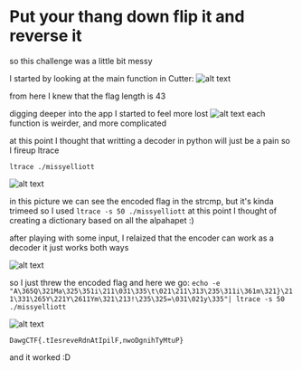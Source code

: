 # Put your thang down flip it and reverse it

so this challenge was a little bit messy 

I started by looking at the main function in Cutter:
![alt text](https://raw.githubusercontent.com/username/projectname/branch/path/to/img.png)

from here I knew that the flag length is 43

digging deeper into the app I started to feel more lost 
![alt text](https://raw.githubusercontent.com/username/projectname/branch/path/to/img.png)
each function is weirder, and more complicated

at this point I thought that writting a decoder in python will just be a pain
so I fireup ltrace

`ltrace ./missyelliott`

![alt text](https://raw.githubusercontent.com/username/projectname/branch/path/to/img.png)

in this picture we can see the encoded flag in the strcmp, but it's kinda trimeed 
so I used `ltrace -s 50 ./missyelliott`
at this point I thought of creating a dictionary based on all the alpahapet :)

after playing with some input, I relaized that the encoder can work as a decoder
it just works both ways 

![alt text](https://raw.githubusercontent.com/username/projectname/branch/path/to/img.png)

so I just threw the encoded flag and here we go:
`echo -e "A\365Q\321Ma\325\351i\211\031\335\t\021\211\313\235\311i\361m\321}\211\331\265Y\221Y\2611Ym\321\213!\235\325=\031\021y\335"| ltrace -s 50 ./missyelliott`

![alt text](https://raw.githubusercontent.com/username/projectname/branch/path/to/img.png)

`DawgCTF{.tIesreveRdnAtIpilF,nwoDgnihTyMtuP}`


and it worked :D


